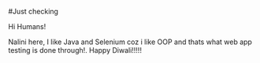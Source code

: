 #Just checking


Hi Humans!

Nalini here, I like Java and Selenium coz i like OOP and thats what web app testing is done through!.
Happy Diwali!!!!!
